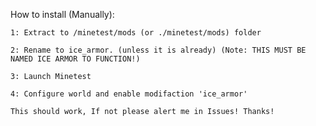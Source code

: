 How to install (Manually):
	
    1: Extract to /minetest/mods (or ./minetest/mods) folder

    2: Rename to ice_armor. (unless it is already) (Note: THIS MUST BE NAMED ICE ARMOR TO FUNCTION!)

    3: Launch Minetest

    4: Configure world and enable modifaction 'ice_armor'
    
    This should work, If not please alert me in Issues! Thanks!
    
    
